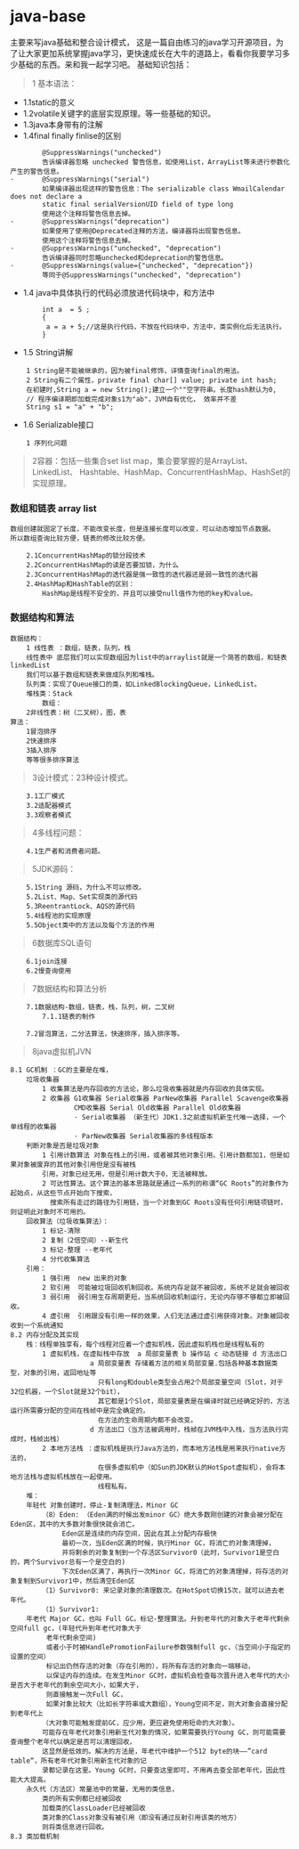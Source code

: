 # java-base
主要来写java基础和整合设计模式，
这是一篇自由练习的java学习开源项目，为了让大家更加系统掌握java学习，更快速成长在大牛的道路上，看看你我要学习多少基础的东西。来和我一起学习吧。 基础知识包括：

> 1 基本语法： 

+	1.1static的意义
+	1.2volatile关键字的底层实现原理。等一些基础的知识。 
+	1.3java本身带有的注解
+   1.4final finally finlise的区别
```
		@SuppressWarnings("unchecked")
		告诉编译器忽略 unchecked 警告信息，如使用List，ArrayList等未进行参数化产生的警告信息。
·   	@SuppressWarnings("serial")
		如果编译器出现这样的警告信息：The serializable class WmailCalendar does not declare a 
		static final serialVersionUID field of type long
		使用这个注释将警告信息去掉。
·   	@SuppressWarnings("deprecation")
		如果使用了使用@Deprecated注释的方法，编译器将出现警告信息。
		使用这个注释将警告信息去掉。
·   	@SuppressWarnings("unchecked", "deprecation")
		告诉编译器同时忽略unchecked和deprecation的警告信息。
·   	@SuppressWarnings(value={"unchecked", "deprecation"})
		等同于@SuppressWarnings("unchecked", "deprecation")
```
+	1.4	java中具体执行的代码必须放进代码块中，和方法中
```
		int a  = 5 ;
		{ 
		 a = a + 5;//这是执行代码，不放在代码块中，方法中，类实例化后无法执行。
		}
```
+   1.5 String讲解
```
    1 String是不能被继承的，因为被final修饰，详情查询final的用法。
    2 String有二个属性，private final char[] value; private int hash;
    在初建时,String a = new String();建立一个""空字符串。长度hash默认为0,
    // 程序编译期即加载完成对象s1为"ab"，JVM自有优化， 效率并不差
    String s1 = "a" + "b";  
```
+   1.6 Serializable接口
```
    1 序列化问题
```

>   2容器：包括一些集合set list map，集合要掌握的是ArrayList、LinkedList、
	Hashtable、HashMap、ConcurrentHashMap、HashSet的实现原理。 
###  数组和链表 array list
```
数组创建就固定了长度，不能改变长度，但是连接长度可以改变，可以动态增加节点数据。
所以数组查询比较方便，链表的修改比较方便。
```
		2.1ConcurrentHashMap的锁分段技术 
		2.2ConcurrentHashMap的读是否要加锁，为什么 
		2.3ConcurrentHashMap的迭代器是强一致性的迭代器还是弱一致性的迭代器 
		2.4HashMap和HashTable的区别：
		    HashMap是线程不安全的，并且可以接受null值作为他的key和value。
### 数据结构和算法
```
数据结构：
	1 线性表 ：数组，链表，队列，栈
	线性表中 底层我们可以实现数组因为list中的arraylist就是一个简答的数组，和链表linkedList
	我们可以基于数组和链表来做成队列和堆栈。
	队列类：实现了Queue接口的类，如LinkedBlockingQueue，LinkedList。
	堆栈类：Stack
		数组：
	2非线性表：树（二叉树），图，表
算法：
	1冒泡排序
	2快速排序
	3插入排序
	等等很多排序算法	
```
> 3设计模式：23种设计模式。
 
		3.1工厂模式 
		3.2适配器模式 
		3.3观察者模式 
> 4多线程问题：
 
		4.1生产者和消费者问题。
		
> 5JDK源码： 

		5.1String 源码，为什么不可以修改。 
		5.2List、Map、Set实现类的源代码 
		5.3ReentrantLock、AQS的源代码 
		5.4线程池的实现原理 
		5.5Object类中的方法以及每个方法的作用 
		
> 6数据库SQL语句 

		6.1join连接 
		6.2慢查询使用 
		
> 7数据结构和算法分析 

		7.1数据结构-数组，链表，栈，队列，树，二叉树
			7.1.1链表的制作
		
		7.2冒泡算法，二分法算法，快速排序，插入排序等。 
			
> 8java虚拟机JVN

    8.1 GC机制 ：GC的主要是在堆，
        垃圾收集器
            1 收集算法是内存回收的方法论，那么垃圾收集器就是内存回收的具体实现。
            2 收集器 G1收集器 Serial收集器 ParNew收集器 Parallel Scavenge收集器 
                    CMD收集器 Serial Old收集器 Parallel Old收集器
                    · Serial收集器 （新生代）JDK1.3之前虚拟机新生代唯一选择，一个单线程的收集器
                    · ParNew收集器 Serial收集器的多线程版本
        判断对象是否是垃圾对象
            1 引用计数算法 对象在栈上的引用，或者被其他对象引用。引用计数都加1，但是如果对象被废弃的其他对象引用但是没有被栈
            引用，对象已经无用，但是引用计数大于0，无法被释放。
            2 可达性算法。这个算法的基本思路就是通过一系列的称谓“GC Roots”的对象作为起始点，从这些节点开始向下搜索，
              搜索所有走过的路径为引用链，当一个对象到GC Roots没有任何引用链项链时，则证明此对象时不可用的。
        回收算法（垃圾收集算法）：
            1 标记-清除
            2 复制（2倍空间）--新生代
            3 标记-整理 --老年代
            4 分代收集算法
        引用：
            1 强引用  new 出来的对象
            2 软引用  可能被垃圾回收机制回收。系统内存足就不被回收，系统不足就会被回收
            3 弱引用  弱引用生存周期更短，当系统回收机制运行，无论内存够不够都立即被回收。
            4 虚引用  引用跟没有引用一样的效果，人们无法通过虚引用获得对象。对象被回收收到一个系统通知
	8.2 内存分配及其实现 
	    栈：线程单独享有，每个线程对应着一个虚拟机栈，因此虚拟机栈也是线程私有的
	        1 虚拟机栈，在虚拟栈中存放  a 局部变量表 b 操作站 c 动态链接 d 方法出口
	                    a 局部变量表 存储着方法的相关局部变量.包括各种基本数据类型，对象的引用，返回地址等
	                      只有long和double类型会占用2个局部变量空间（Slot，对于32位机器，一个Slot就是32个bit），
	                      其它都是1个Slot，局部变量表是在编译时就已经确定好的，方法运行所需要分配的空间在栈帧中是完全确定的，
	                      在方法的生命周期内都不会改变。
	                    d 方法出口（当方法被调用时，栈帧在JVM栈中入栈，当方法执行完成时，栈帧出栈）
	        2 本地方法栈 ：虚拟机栈是执行Java方法的，而本地方法栈是用来执行native方法的，
	                      在很多虚拟机中（如Sun的JDK默认的HotSpot虚拟机），会将本地方法栈与虚拟机栈放在一起使用。
	                      线程私有。
	    堆：
	    年轻代 对象创建时，停止-复制清理法，Minor GC
	        （8）Eden: （Eden满的时候出发minor GC）绝大多数刚创建的对象会被分配在Eden区，其中的大多数对象很快就会消亡。
	             Eden区是连续的内存空间，因此在其上分配内存极快
	             最初一次，当Eden区满的时候，执行Minor GC，将消亡的对象清理掉，
	             并将剩余的对象复制到一个存活区Survivor0（此时，Survivor1是空白的，两个Survivor总有一个是空白的)
	             下次Eden区满了，再执行一次Minor GC，将消亡的对象清理掉，将存活的对象复制到Survivor1中，然后清空Eden区
	        （1）Survivor0: 来记录对象的清理数次。在HotSpot切换15次，就可以进去老年代。
	        （1）Survivor1:
        年老代 Major GC，也叫 Full GC。标记-整理算法。升到老年代的对象大于老年代剩余空间full gc，(年轻代升到年老代对象大于
             老年代剩余空间)
             或者小于时被HandlePromotionFailure参数强制full gc，（当空间小于指定的设置的空间）
             标记出仍然存活的对象（存在引用的），将所有存活的对象向一端移动，
             以保证内存的连续。在发生Minor GC时，虚拟机会检查每次晋升进入老年代的大小是否大于老年代的剩余空间大小，如果大于，
             则直接触发一次Full GC，
             如果对象比较大（比如长字符串或大数组），Young空间不足，则大对象会直接分配到老年代上
            （大对象可能触发提前GC，应少用，更应避免使用短命的大对象）。
            可能存在年老代对象引用新生代对象的情况，如果需要执行Young GC，则可能需要查询整个老年代以确定是否可以清理回收，
            这显然是低效的。解决的方法是，年老代中维护一个512 byte的块——”card table“，所有老年代对象引用新生代对象的记
            录都记录在这里。Young GC时，只要查这里即可，不用再去查全部老年代，因此性能大大提高。
        永久代（方法区）常量池中的常量，无用的类信息，
            类的所有实例都已经被回收
            加载类的ClassLoader已经被回收
            类对象的Class对象没有被引用（即没有通过反射引用该类的地方）
            则将类信息进行回收。
	8.3 类加载机制

